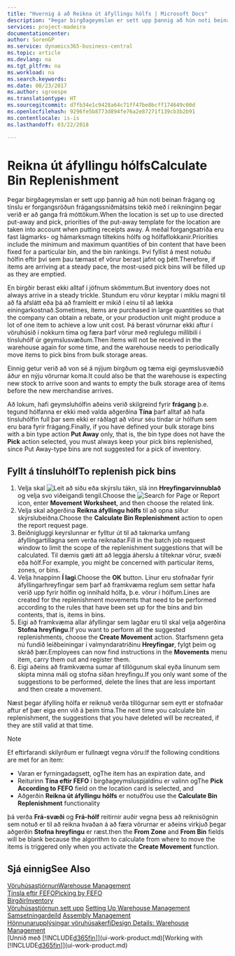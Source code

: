 ```yaml
---
title: "Hvernig á að Reikna út áfyllingu hólfs | Microsoft Docs"
description: "Þegar birgðageymslan er sett upp þannig að hún noti beinan frágang og tínslu er forgangsröðun frágangssniðmátsins tekið með í reikninginn þegar verið er að ganga frá móttökum."
services: project-madeira
documentationcenter: 
author: SorenGP
ms.service: dynamics365-business-central
ms.topic: article
ms.devlang: na
ms.tgt_pltfrm: na
ms.workload: na
ms.search.keywords: 
ms.date: 08/23/2017
ms.author: sgroespe
ms.translationtype: HT
ms.sourcegitcommit: d7fb34e1c9428a64c71ff47be8bcff174649c00d
ms.openlocfilehash: 9296fe5b8773d894fe76a2e87271f139cb3b2b91
ms.contentlocale: is-is
ms.lasthandoff: 03/22/2018

---
```

# <a name="calculate-bin-replenishment"></a><span data-ttu-id="f6f16-103">Reikna út áfyllingu hólfs</span><span class="sxs-lookup"><span data-stu-id="f6f16-103">Calculate Bin Replenishment</span></span>
<span data-ttu-id="f6f16-104">Þegar birgðageymslan er sett upp þannig að hún noti beinan frágang og tínslu er forgangsröðun frágangssniðmátsins tekið með í reikninginn þegar verið er að ganga frá móttökum.</span><span class="sxs-lookup"><span data-stu-id="f6f16-104">When the location is set up to use directed put-away and pick, priorities of the put-away template for the location are taken into account when putting receipts away.</span></span> <span data-ttu-id="f6f16-105">Á meðal forgangsatriða eru fast lágmarks- og hámarksmagn tiltekins hólfs og hólfaflokkanir.</span><span class="sxs-lookup"><span data-stu-id="f6f16-105">Priorities include the minimum and maximum quantities of bin content that have been fixed for a particular bin, and the bin rankings.</span></span> <span data-ttu-id="f6f16-106">Því fyllist á mest notuðu hólfin eftir því sem þau tæmast ef vörur berast jafnt og þétt.</span><span class="sxs-lookup"><span data-stu-id="f6f16-106">Therefore, if items are arriving at a steady pace, the most-used pick bins will be filled up as they are emptied.</span></span>  

<span data-ttu-id="f6f16-107">En birgðir berast ekki alltaf í jöfnum skömmtum.</span><span class="sxs-lookup"><span data-stu-id="f6f16-107">But inventory does not always arrive in a steady trickle.</span></span> <span data-ttu-id="f6f16-108">Stundum eru vörur keyptar í miklu magni til að fá afslátt eða þá að framleitt er mikið í einu til að lækka einingarkostnað.</span><span class="sxs-lookup"><span data-stu-id="f6f16-108">Sometimes, items are purchased in large quantities so that the company can obtain a rebate, or your production unit might produce a lot of one item to achieve a low unit cost.</span></span> <span data-ttu-id="f6f16-109">Þá berast vörurnar ekki aftur í vöruhúsið í nokkurn tíma og færa þarf vörur með reglulegu millibili í tínsluhólf úr geymslusvæðum.</span><span class="sxs-lookup"><span data-stu-id="f6f16-109">Then items will not be received in the warehouse again for some time, and the warehouse needs to periodically move items to pick bins from bulk storage areas.</span></span>  

<span data-ttu-id="f6f16-110">Einnig getur verið að von sé á nýjum birgðum og tæma eigi geymslusvæðið áður en nýju vörurnar koma.</span><span class="sxs-lookup"><span data-stu-id="f6f16-110">It could also be that the warehouse is expecting new stock to arrive soon and wants to empty the bulk storage area of items before the new merchandise arrives.</span></span>  

<span data-ttu-id="f6f16-111">Að lokum, hafi geymsluhólfin aðeins verið skilgreind fyrir **frágang** þ.e. tegund hólfanna er ekki með valda aðgerðina **Tína** þarf alltaf að hafa tínsluhólfin full þar sem ekki er ráðlagt að vörur séu tíndar úr hólfum sem eru bara fyrir frágang.</span><span class="sxs-lookup"><span data-stu-id="f6f16-111">Finally, if you have defined your bulk storage bins with a bin type action **Put Away** only, that is, the bin type does not have the **Pick** action selected, you must always keep your pick bins replenished, since Put Away-type bins are not suggested for a pick of inventory.</span></span>  

## <a name="to-replenish-pick-bins"></a><span data-ttu-id="f6f16-112">Fyllt á tínsluhólf</span><span class="sxs-lookup"><span data-stu-id="f6f16-112">To replenish pick bins</span></span>  
1.  <span data-ttu-id="f6f16-113">Velja skal ![Leit að síðu eða skýrslu](media/ui-search/search_small.png "Leit að síðu eða skýrslu táknið") tákn, slá inn **Hreyfingarvinnublað** og velja svo viðeigandi tengil.</span><span class="sxs-lookup"><span data-stu-id="f6f16-113">Choose the ![Search for Page or Report](media/ui-search/search_small.png "Search for Page or Report icon") icon, enter **Movement Worksheet**, and then choose the related link.</span></span>  
2.  <span data-ttu-id="f6f16-114">Velja skal aðgerðina **Reikna áfyllingu hólfs** til að opna síður skýrslubeiðna.</span><span class="sxs-lookup"><span data-stu-id="f6f16-114">Choose the **Calculate Bin Replenishment** action to open the report request page.</span></span>  
3.  <span data-ttu-id="f6f16-115">Beiðnigluggi keyrslunnar er fylltur út til að takmarka umfang áfyllingartillagna sem verða reiknaðar.</span><span class="sxs-lookup"><span data-stu-id="f6f16-115">Fill in the batch job request window to limit the scope of the replenishment suggestions that will be calculated.</span></span> <span data-ttu-id="f6f16-116">Til dæmis gæti átt að leggja áherslu á tilteknar vörur, svæði eða hólf.</span><span class="sxs-lookup"><span data-stu-id="f6f16-116">For example, you might be concerned with particular items, zones, or bins.</span></span>  
4.  <span data-ttu-id="f6f16-117">Velja hnappinn **Í lagi**.</span><span class="sxs-lookup"><span data-stu-id="f6f16-117">Choose the **OK** button.</span></span> <span data-ttu-id="f6f16-118">Línur eru stofnaðar fyrir áfyllingarhreyfingar sem þarf að framkvæma reglum sem settar hafa verið upp fyrir hólfin og innihald hólfa, þ.e. vörur í hólfum.</span><span class="sxs-lookup"><span data-stu-id="f6f16-118">Lines are created for the replenishment movements that need to be performed according to the rules that have been set up for the bins and bin contents, that is, items in bins.</span></span>  
5.  <span data-ttu-id="f6f16-119">Eigi að framkvæma allar áfyllingar sem lagðar eru til skal velja aðgerðina **Stofna hreyfingu**.</span><span class="sxs-lookup"><span data-stu-id="f6f16-119">If you want to perform all the suggested replenishments, choose the **Create Movement** action.</span></span> <span data-ttu-id="f6f16-120">Starfsmenn geta nú fundið leiðbeiningar í valmyndaratriðinu **Hreyfingar**, fylgt þeim og skráð þær.</span><span class="sxs-lookup"><span data-stu-id="f6f16-120">Employees can now find instructions in the **Movements** menu item, carry them out and register them.</span></span>  
6.  <span data-ttu-id="f6f16-121">Eigi aðeins að framkvæma sumar af tillögunum skal eyða línunum sem skipta minna máli og stofna síðan hreyfingu.</span><span class="sxs-lookup"><span data-stu-id="f6f16-121">If you only want some of the suggestions to be performed, delete the lines that are less important and then create a movement.</span></span>  

<span data-ttu-id="f6f16-122">Næst þegar áfylling hólfa er reiknuð verða tillögurnar sem eytt er stofnaðar aftur ef þær eiga enn við á þeim tíma.</span><span class="sxs-lookup"><span data-stu-id="f6f16-122">The next time you calculate bin replenishment, the suggestions that you have deleted will be recreated, if they are still valid at that time.</span></span>  

> [!NOTE]  
>  <span data-ttu-id="f6f16-123">Ef eftirfarandi skilyrðum er fullnægt vegna vöru:</span><span class="sxs-lookup"><span data-stu-id="f6f16-123">If the following conditions are met for an item:</span></span>  
>   
>  -   <span data-ttu-id="f6f16-124">Varan er fyrningadagsett, og</span><span class="sxs-lookup"><span data-stu-id="f6f16-124">The item has an expiration date, and</span></span>  
> -   <span data-ttu-id="f6f16-125">Reiturinn **Tína eftir FEFO** í birgðageymsluspjaldinu er valinn og</span><span class="sxs-lookup"><span data-stu-id="f6f16-125">The **Pick According to FEFO** field on the location card is selected, and</span></span>  
> -   <span data-ttu-id="f6f16-126">Aðgerðin **Reikna út áfyllingu hólfs** er notuð</span><span class="sxs-lookup"><span data-stu-id="f6f16-126">You use the **Calculate Bin Replenishment** functionality</span></span>  
>   
>  <span data-ttu-id="f6f16-127">þá verða **Frá-svæði** og **Frá-hólf** reitirnir auðir vegna þess að reiknisögnin sem notuð er til að reikna hvaðan á að færa vörurnar er aðeins virkjuð þegar aðgerðin **Stofna hreyfingu** er ræst.</span><span class="sxs-lookup"><span data-stu-id="f6f16-127">then the **From Zone** and **From Bin** fields will be blank because the algorithm to calculate from where to move the items is triggered only when you activate the **Create Movement** function.</span></span>  

## <a name="see-also"></a><span data-ttu-id="f6f16-128">Sjá einnig</span><span class="sxs-lookup"><span data-stu-id="f6f16-128">See Also</span></span>  
[<span data-ttu-id="f6f16-129">Vöruhúsastjórnun</span><span class="sxs-lookup"><span data-stu-id="f6f16-129">Warehouse Management</span></span>](warehouse-manage-warehouse.md)  
[<span data-ttu-id="f6f16-130">Tínsla eftir FEFO</span><span class="sxs-lookup"><span data-stu-id="f6f16-130">Picking by FEFO</span></span>](warehouse-picking-by-fefo.md)  
[<span data-ttu-id="f6f16-131">Birgðir</span><span class="sxs-lookup"><span data-stu-id="f6f16-131">Inventory</span></span>](inventory-manage-inventory.md)  
<span data-ttu-id="f6f16-132">[Vöruhúsastjórnun sett upp](warehouse-setup-warehouse.md)   </span><span class="sxs-lookup"><span data-stu-id="f6f16-132">[Setting Up Warehouse Management](warehouse-setup-warehouse.md)   </span></span>  
<span data-ttu-id="f6f16-133">[Samsetningardeild](assembly-assemble-items.md)  </span><span class="sxs-lookup"><span data-stu-id="f6f16-133">[Assembly Management](assembly-assemble-items.md)  </span></span>  
[<span data-ttu-id="f6f16-134">Hönnunarupplýsingar vöruhúsakerfi</span><span class="sxs-lookup"><span data-stu-id="f6f16-134">Design Details: Warehouse Management</span></span>](design-details-warehouse-management.md)  
<span data-ttu-id="f6f16-135">[Unnið með [!INCLUDE[d365fin](includes/d365fin_md.md)]](ui-work-product.md)</span><span class="sxs-lookup"><span data-stu-id="f6f16-135">[Working with [!INCLUDE[d365fin](includes/d365fin_md.md)]](ui-work-product.md)</span></span>

